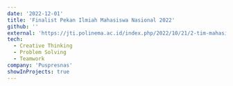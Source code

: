 ```yaml
---
date: '2022-12-01'
title: 'Finalist Pekan Ilmiah Mahasiswa Nasional 2022'
github: ''
external: 'https://jti.polinema.ac.id/index.php/2022/10/21/2-tim-mahasiswa-jurusan-teknologi-informasi-berhasil-lolos-pimnas-2022/'
tech:
  - Creative Thinking
  - Problem Solving
  - Teamwork
company: 'Puspresnas'
showInProjects: true
---
```

